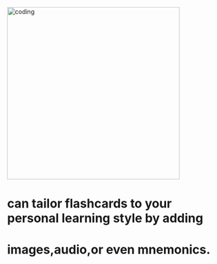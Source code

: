 <img align="center" alt="coding" width="400" src="https://www.bennionkearny.com/wp-content/uploads/2020/01/Flash-Cards-640x480.jpg">
<h1> can tailor flashcards to your personal learning style by adding</h1>
<h1> images,audio,or even mnemonics. </h1>
